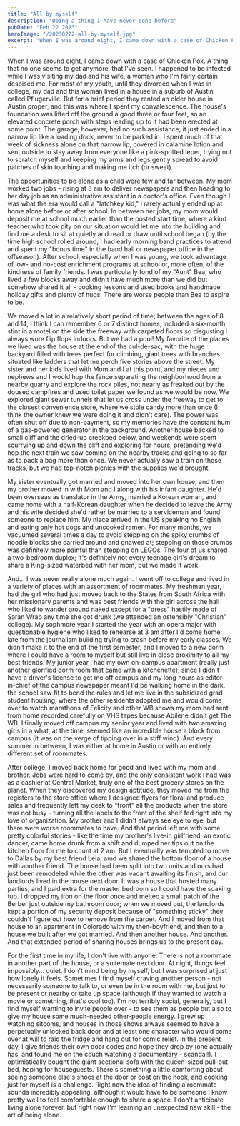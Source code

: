 ```yaml
---
title: "All by myself"
description: "Doing a thing I have never done before"
pubDate: "Feb 22 2023"
heroImage: "/20230222-all-by-myself.jpg"
excerpt: "When I was around eight, I came down with a case of Chicken Pox. A thing that no one seems to get anymore, that I've seen. I happened to be infected while I was visiting my dad and his wife, a woman who I'm fairly certain despised me. For most of my youth, until they divorced when I was in college, my dad and this woman lived in a house in a suburb of Austin called Pflugerville. But for a brief period they rented an older house in Austin proper, and this was where I spent my convalescence"
---
```

When I was around eight, I came down with a case of Chicken Pox. A thing that no one seems to get anymore, that I've seen. I happened to be infected while I was visiting my dad and his wife, a woman who I'm fairly certain despised me. For most of my youth, until they divorced when I was in college, my dad and this woman lived in a house in a suburb of Austin called Pflugerville. But for a brief period they rented an older house in Austin proper, and this was where I spent my convalescence. The house's foundation was lifted off the ground a good three or four feet, so an elevated concrete porch with steps leading up to it had been erected at some point. The garage, however, had no such assistance; it just ended in a narrow lip like a loading dock, never to be parked in. I spent much of that week of sickness alone on that narrow lip, covered in calamine lotion and sent outside to stay away from everyone like a pink-spotted leper, trying not to scratch myself and keeping my arms and legs gently spread to avoid patches of skin touching and making me itch (or sweat).

The opportunities to be alone as a child were few and far between. My mom worked two jobs - rising at 3 am to deliver newspapers and then heading to her day job as an administrative assistant in a doctor's office. Even though I was what the era would call a "latchkey kid," I rarely actually ended up at home alone before or after school. In between her jobs, my mom would deposit me at school much earlier than the posted start time, where a kind teacher who took pity on our situation would let me into the building and find me a desk to sit at quietly and read or draw until school began (by the time high school rolled around, I had early morning band practices to attend and spent my "bonus time" in the band hall or newspaper office in the offseason). After school, especially when I was young, we took advantage of low- and no-cost enrichment programs at school or, more often, of the kindness of family friends. I was particularly fond of my "Aunt" Bea, who lived a few blocks away and didn't have much more than we did but somehow shared it all - cooking lessons and used books and handmade holiday gifts and plenty of hugs. There are worse people than Bea to aspire to be. 

We moved a lot in a relatively short period of time; between the ages of 8 and 14, I think I can remember 6 or 7 distinct homes, included a six-month stint in a motel on the side the freeway with carpeted floors so disgusting I always wore flip flops indoors. But we had a pool! My favorite of the places we lived was the house at the end of the cul-de-sac, with the huge backyard filled with trees perfect for climbing, giant trees with branches situated like ladders that let me perch five stories above the street. My sister and her kids lived with Mom and I at this point, and my nieces and nephews and I would hop the fence separating the neighborhood from a nearby quarry and explore the rock piles, not nearly as freaked out by the doused campfires and used toilet paper we found as we would be now. We explored giant sewer tunnels that let us cross under the freeway to get to the closest convenience store, where we stole candy more than once (I think the owner knew we were doing it and didn't care). The power was often shut off due to non-payment, so my memories have the constant hum of a gas-powered generator in the background. Another house backed to small cliff and the dried-up creekbed below, and weekends were spent scurrying up and down the cliff and exploring for hours, pretending we'd hop the next train we saw coming on the nearby tracks and going to so far as to pack a bag more than once. We never actually saw a train on those tracks, but we had top-notch picnics with the supplies we'd brought.

My sister eventually got married and moved into her own house, and then my brother moved in with Mom and I along with his infant daughter. He'd been overseas as translator in the Army, married a Korean woman, and came home with a half-Korean daughter when he decided to leave the Army and his wife decided she'd rather be married to a serviceman and found someone to replace him. My niece arrived in the US speaking no English and eating only hot dogs and uncooked ramen. For many months, we vacuumed several times a day to avoid stepping on the spiky crumbs of noodle blocks she carried around and gnawed at; stepping on those crumbs was definitely more painful than stepping on LEGOs. The four of us shared a two-bedroom duplex; it's definitely not every teenage girl's dream to share a King-sized waterbed with her mom, but we made it work. 

And... I was never really alone much again. I went off to college and lived in a variety of places with an assortment of roommates. My freshman year, I had the girl who had just moved back to the States from South Africa with her missionary parents and was best friends with the girl across the hall who liked to wander around naked except for a "dress" hastily made of Saran Wrap any time she got drunk (we attended an ostensibly "Christian" college). My sophmore year I started the year with an opera major with questionable hygiene who liked to rehearse at 3 am after I'd come home late from the journalism building trying to crash before my early classes. We didn't make it to the end of the first semester, and I moved to a new dorm where I could have a room to myself but still live in close proximity to all my best friends. My junior year I had my own on-campus apartment (really just another glorified dorm room that came with a kitchenette); since I didn't have a driver's license to get me off campus and my long hours as editor-in-chief of the campus newspaper meant I'd be walking home in the dark, the school saw fit to bend the rules and let me live in the subsidized grad student housing, where the other residents adopted me and would come over to watch marathons of Felicity and other WB shows my mom had sent from home recorded carefully on VHS tapes because Abilene didn't get The WB. I finally moved off campus my senior year and lived with two amazing girls in a what, at the time, seemed like an incredible house a block from campus (it was on the verge of tipping over in a stiff wind). And every summer in between, I was either at home in Austin or with an entirely different set of roommates. 

After college, I moved back home for good and lived with my mom and brother. Jobs were hard to come by, and the only consistent work I had was as a cashier at Central Market, truly one of the best grocery stores on the planet. When they discovered my design aptitude, they moved me from the registers to the store office where I designed flyers for floral and produce sales and frequently left my desk to "front" all the products when the store was not busy - turning all the labels to the front of the shelf fed right into my love of organization. My brother and I didn't always see eye to eye, but there were worse roommates to have. And that period left me with some pretty colorful stories - like the time my brother's live-in girlfriend, an exotic dancer, came home drunk from a shift and dumped her tips out on the kitchen floor for me to count at 2 am. But I eventually was tempted to move to Dallas by my best friend Leia, amd we shared the bottom floor of a house with another friend. The house had been split into two units and ours had just been remodeled while the other was vacant awaiting its finish, and our landlords lived in the house next door. It was a house that hosted many parties, and I paid extra for the master bedroom so I could have the soaking tub. I dropped my iron on the floor once and melted a small patch of the Berber just outside my bathroom door; when we moved out, the landlords kept a portion of my security deposit because of "something sticky" they couldn't figure out how to remove from the carpet. And I moved from that house to an apartment in Colorado with my then-boyfriend, and then to a house we built after we got married. And then another house. And another. And that extended period of sharing houses brings us to the present day. 

For the first time in my life, I don't live with anyone. There is not a roommate in another part of the house, or a suitemate next door. At night, things feel impossibly... quiet. I don't mind being by myself, but I was surprised at just how lonely it feels. Sometimes I find myself craving another person - not necessarily someone to talk to, or even be in the room with me, but just to be present or nearby or take up space (although if they wanted to watch a movie or something, that's cool too). I'm not terribly social, generally, but I find myself wanting to invite people over - to see them as people but also to give my house some much-needed other-people energy. I grew up watching sitcoms, and houses in those shows always seemed to have a perpetually unlocked back door and at least one character who would come over at will to raid the fridge and hang out for comic relief. In the present day, I give friends their own door codes and hope they drop by (one actually has, and found me on the couch watching a documentary - scandal!). I optimistically bought the giant sectional sofa with the queen-sized pull-out bed, hoping for houseguests. There's something a little comforting about seeing someone else's shoes at the door or coat on the hook, and cooking just for myself is a challenge. Right now the idea of finding a roommate sounds incredibly appealing, although it would have to be someone I know pretty well to feel comfortable enough to share a space. I don't anticipate living alone forever, but right now I'm learning an unexpected new skill - the art of being alone.

